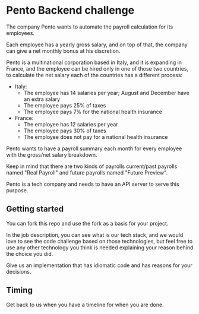 # Pento Backend challenge

The company Pento wants to automate the payroll calculation for its employees.

Each employee has a yearly gross salary, and on top of that, the company can give a net monthly bonus at his discretion.

Pento is a multinational corporation based in Italy, 
and it is expanding in France, and the employee can be hired only in one of those two countries, 
to calculate the net salary each of the countries has a different process:

- Italy:
    - The employee has 14 salaries per year; August and December have an extra salary
    - The employee pays 25% of taxes
    - The employee pays 7% for the national health insurance
- France:
    - The employee has 12 salaries per year
    - The employee pays 30% of taxes
    - The employee does not pay for a national health insurance

Pento wants to have a payroll summary each month for every employee with the gross/net salary breakdown.

Keep in mind that there are two kinds of payrolls current/past payrolls named "Real Payroll" and future payrolls named "Future Preview".

Pento is a tech company and needs to have an API server to serve this purpose.

## Getting started

You can fork this repo and use the fork as a basis for your project.

In the job description, you can see what is our tech stack, 
and we would love to see the code challenge based on those technologies, 
but feel free to use any other technology you think is needed explaining your reason behind the choice you did.

Give us an implementation that has idiomatic code and has reasons for your decisions.

## Timing

Get back to us when you have a timeline for when you are done.
